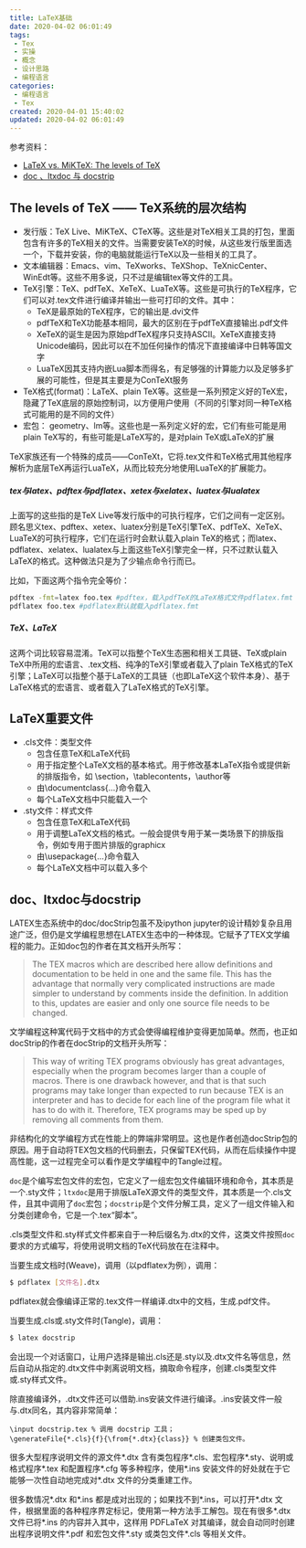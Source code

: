 ```yaml
---
title: LaTeX基础
date: 2020-04-02 06:01:49
tags: 
 - Tex
 - 实操
 - 概念
 - 设计思路
 - 编程语言
categories: 
 - 编程语言
 - Tex
created: 2020-04-01 15:40:02
updated: 2020-04-02 06:01:49
---
```


参考资料：
* [LaTeX vs. MiKTeX: The levels of TeX](http://www.tug.org/levels.html)
* [doc 、ltxdoc 与 docstrip](https://www.latexstudio.net/hulatex/package/packagewrite.htm)

## The levels of TeX —— TeX系统的层次结构

* 发行版：TeX Live、MiKTeX、CTeX等。这些是对TeX相关工具的打包，里面包含有许多的TeX相关的文件。当需要安装TeX的时候，从这些发行版里面选一个，下载并安装，你的电脑就能运行TeX以及一些相关的工具了。
* 文本编辑器：Emacs、vim、TeXworks、TeXShop、TeXnicCenter、WinEdt等。这些不用多说，只不过是编辑tex等文件的工具。
* TeX引擎：TeX、pdfTeX、XeTeX、LuaTeX等。这些是可执行的TeX程序，它们可以对.tex文件进行编译并输出一些可打印的文件。其中：
  * TeX是最原始的TeX程序，它的输出是.dvi文件
  * pdfTeX和TeX功能基本相同，最大的区别在于pdfTeX直接输出.pdf文件
  * XeTeX的诞生是因为原始pdfTeX程序只支持ASCII。XeTeX直接支持Unicode编码，因此可以在不加任何操作的情况下直接编译中日韩等国文字
  * LuaTeX因其支持内嵌Lua脚本而得名，有足够强的计算能力以及足够多扩展的可能性，但是其主要是为ConTeXt服务
* TeX格式(format)：LaTeX、plain TeX等。这些是一系列预定义好的TeX宏，隐藏了TeX底层的原始控制词，以方便用户使用（不同的引擎对同一种TeX格式可能用的是不同的文件）
* 宏包： geometry、lm等。这些也是一系列定义好的宏，它们有些可能是用plain TeX写的，有些可能是LaTeX写的，是对plain TeX或LaTeX的扩展

TeX家族还有一个特殊的成员——ConTeXt，它将.tex文件和TeX格式用其他程序解析为底层TeX再运行LuaTeX，从而比较充分地使用LuaTeX的扩展能力。

##### tex与latex、pdftex与pdflatex、xetex与xelatex、luatex与lualatex

上面写的这些指的是TeX Live等发行版中的可执行程序，它们之间有一定区别。顾名思义tex、pdftex、xetex、luatex分别是TeX引擎TeX、pdfTeX、XeTeX、LuaTeX的可执行程序，它们在运行时会默认载入plain TeX的格式；而latex、pdflatex、xelatex、lualatex与上面这些TeX引擎完全一样，只不过默认载入LaTeX的格式。这种做法只是为了少输点命令行而已。

比如，下面这两个指令完全等价：
```sh
pdftex -fmt=latex foo.tex #pdftex，载入pdfTeX的LaTeX格式文件pdflatex.fmt
pdflatex foo.tex #pdflatex默认就载入pdflatex.fmt
```

##### TeX、LaTeX

这两个词比较容易混淆。TeX可以指整个TeX生态圈和相关工具链、TeX或plain TeX中所用的宏语言、.tex文档、纯净的TeX引擎或者载入了plain TeX格式的TeX引擎；LaTeX可以指整个基于LaTeX的工具链（也即LaTeX这个软件本身）、基于LaTeX格式的宏语言、或者载入了LaTeX格式的TeX引擎。

## LaTeX重要文件

* .cls文件：类型文件
  * 包含任意TeX和LaTeX代码
  * 用于指定整个LaTeX文档的基本格式。用于修改基本LaTeX指令或提供新的排版指令，如 \section，\tablecontents，\author等
  * 由\documentclass{...}命令载入
  * 每个LaTeX文档中只能载入一个
* .sty文件：样式文件
  * 包含任意TeX和LaTeX代码
  * 用于调整LaTeX文档的格式。一般会提供专用于某一类场景下的排版指令，例如专用于图片排版的graphicx
  * 由\usepackage{...}命令载入
  * 每个LaTeX文档中可以载入多个

## doc、ltxdoc与docstrip

LATEX生态系统中的doc/docStrip包虽不及ipython jupyter的设计精妙复杂且用途广泛，但仍是文学编程思想在LATEX生态中的一种体现。它赋予了TEX文学编程的能力。正如doc包的作者在其文档开头所写：

>The TEX macros which are described here allow definitions and documentation to be held in one and the same file. This has the advantage that normally very complicated instructions are made simpler to understand by comments inside the definition. In addition to this, updates are easier and only one source file needs to be changed. 

文学编程这种寓代码于文档中的方式会使得编程维护变得更加简单。然而，也正如docStrip的作者在docStrip的文档开头所写：

>This way of writing TEX programs obviously has great advantages, especially when the program becomes larger than a couple of macros. There is one drawback however, and that is that such programs may take longer than expected to run because TEX is an interpreter and has to decide for each line of the program file what it has to do with it. Therefore, TEX programs may be sped up by removing all comments from them. 

非结构化的文学编程方式在性能上的弊端非常明显。这也是作者创造docStrip包的原因。用于自动将TEX包文档的代码删去，只保留TEX代码，从而在后续操作中提高性能，这一过程完全可以看作是文学编程中的Tangle过程。

`doc`是个编写宏包文件的宏包，它定义了一组宏包文件编辑环境和命令，其本质是一个.sty文件；`ltxdoc`是用于排版LaTeX源文件的类型文件，其本质是一个.cls文件，且其中调用了`doc`宏包；`docstrip`是个文件分解工具，定义了一组文件输入和分类创建命令，它是一个.tex“脚本”。

.cls类型文件和.sty样式文件都来自于一种后缀名为.dtx的文件，这类文件按照`doc`要求的方式编写，将使用说明文档的TeX代码放在在注释中。

当要生成文档时(Weave)，调用（以pdflatex为例），调用：
```sh
$ pdflatex [文件名].dtx
```
pdflatex就会像编译正常的.tex文件一样编译.dtx中的文档，生成.pdf文件。

当要生成.cls或.sty文件时(Tangle)，调用：
```sh
$ latex docstrip
```
会出现一个对话窗口，让用户选择是输出.cls还是.sty以及.dtx文件名等信息，然后自动从指定的.dtx文件中剥离说明文档，摘取命令程序，创建.cls类型文件或.sty样式文件。

除直接编译外，.dtx文件还可以借助.ins安装文件进行编译。.ins安装文件一般与.dtx同名，其内容非常简单：
```TEX
\input docstrip.tex % 调用 docstrip 工具；
\generateFile{*.cls}{f}{\from{*.dtx}{class}} % 创建类包文件。
```
很多大型程序说明文件的源文件*.dtx 含有类包程序*.cls、宏包程序*.sty、说明或格式程序*.tex 和配置程序*.cfg 等多种程序，使用*.ins 安装文件的好处就在于它能够一次性自动地完成对*.dtx 文件的分类重建工作。

很多数情况*.dtx 和*.ins 都是成对出现的；如果找不到*.ins，可以打开*.dtx 文件，根据里面的各种程序界定标记，使用第一种方法手工解包。现在有很多*.dtx 文件已将*.ins 的内容并入其中，这样用 PDFLaTeX 对其编译，就会自动同时创建出程序说明文件*.pdf 和宏包文件*.sty 或类包文件*.cls 等相关文件。